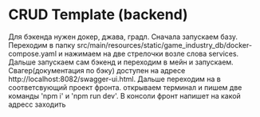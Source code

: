 # CRUD Template (backend)

 Для бэкенда нужен докер, джава, градл. Сначала запускаем базу. Переходим в папку src/main/resources/static/game_industry_db/docker-compose.yaml
 и нажимаем на две стрелочки возле слова services. Дальше запускаем сам бэкенд и переходим в мейн и запускаем. Свагер(документация по бэку) доступен на адресе http://localhost:8082/swagger-ui.html.
 Дальше переходим на в соответсвующий проект фронта. открываем терминал и пишем две команды 'npm i' и 'npm run dev'. В консоли фронт напишет на какой адресс заходить